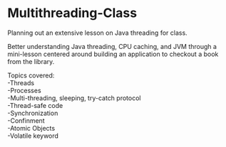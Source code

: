 # Multithreading-Class

Planning out an extensive lesson on Java threading for class.

Better understanding Java threading, CPU caching, and JVM through a mini-lesson centered around building an application to checkout a book from the library.

Topics covered:<br>
-Threads<br>
-Processes<br>
-Multi-threading, sleeping, try-catch protocol<br>
-Thread-safe code<br>
    -Synchronization<br>
    -Confinment<br>
    -Atomic Objects<br>
    -Volatile keyword<br>
    
